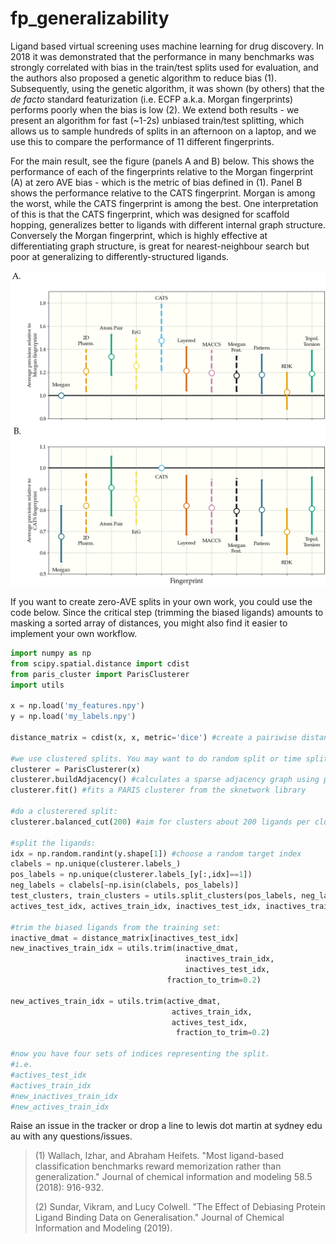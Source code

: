 # fp_generalizability

Ligand based virtual screening uses machine learning for drug discovery. In 2018 it was demonstrated that the performance in many benchmarks was strongly correlated with bias in the train/test splits used for evaluation, and the authors also proposed a genetic algorithm to reduce bias (1). Subsequently, using the genetic algorithm, it was shown (by others) that the _de facto_ standard featurization (i.e. ECFP a.k.a. Morgan fingerprints) performs poorly when the bias is low (2). We extend both results - we present an algorithm for fast (~1-2s) unbiased train/test splitting, which allows us to sample hundreds of splits in an afternoon on a laptop, and we use this to compare the performance of 11 different fingerprints. 



For the main result, see the figure (panels A and B) below. This shows the performance of each of the fingerprints relative to the Morgan fingerprint (A) at zero AVE bias - which is the metric of bias defined in (1). Panel B shows the performance relative to the CATS fingerprint. Morgan is among the worst, while the CATS fingerprint is among the best. One interpretation of this is that the CATS fingerprint, which was designed for scaffold hopping, generalizes better to ligands with different internal graph structure. Conversely the Morgan fingerprint, which is highly effective at differentiating graph structure, is great for nearest-neighbour search but poor at generalizing to differently-structured ligands. 



![result](./code/processed_data/graph_fp_comparison/fp_comparison.png)



If you want to create zero-AVE splits in your own work, you could use the code below. Since the critical step (trimming the biased ligands) amounts to masking a sorted array of distances, you might also find it easier to implement your own workflow. 

```python
import numpy as np
from scipy.spatial.distance import cdist
from paris_cluster import ParisClusterer
import utils

x = np.load('my_features.npy')
y = np.load('my_labels.npy')

distance_matrix = cdist(x, x, metric='dice') #create a pairiwise distance matrix. Use whatever metric you want

#we use clustered splits. You may want to do random split or time split
clusterer = ParisClusterer(x)
clusterer.buildAdjacency() #calculates a sparse adjacency graph using pynndescent
clusterer.fit() #fits a PARIS clusterer from the sknetwork library

#do a clusterered split:
clusterer.balanced_cut(200) #aim for clusters about 200 ligands per cluster

#split the ligands:
idx = np.random.randint(y.shape[1]) #choose a random target index
clabels = np.unique(clusterer.labels_)
pos_labels = np.unique(clusterer.labels_[y[:,idx]==1])
neg_labels = clabels[~np.isin(clabels, pos_labels)]
test_clusters, train_clusters = utils.split_clusters(pos_labels, neg_labels, 0.2, [0.1,0.1], shuffle=True)
actives_test_idx, actives_train_idx, inactives_test_idx, inactives_train_idx = utils.get_four_matrices(y_,idx,clusterer,test_clusters,train_clusters)

#trim the biased ligands from the training set:
inactive_dmat = distance_matrix[inactives_test_idx]
new_inactives_train_idx = utils.trim(inactive_dmat,
                                       inactives_train_idx,
                                       inactives_test_idx,
                                   fraction_to_trim=0.2)
                                   
new_actives_train_idx = utils.trim(active_dmat,
                                    actives_train_idx,
                                    actives_test_idx,
                                     fraction_to_trim=0.2)
                                     
#now you have four sets of indices representing the split. 
#i.e. 
#actives_test_idx
#actives_train_idx
#new_inactives_train_idx
#new_actives_train_idx


```



Raise an issue in the tracker or drop a line to lewis dot martin at sydney edu au with any questions/issues. 




>(1) Wallach, Izhar, and Abraham Heifets. "Most ligand-based classification benchmarks reward memorization rather than generalization." Journal of chemical information and modeling 58.5 (2018): 916-932.
>
>(2) Sundar, Vikram, and Lucy Colwell. "The Effect of Debiasing Protein Ligand Binding Data on Generalisation." Journal of Chemical Information and Modeling (2019).
